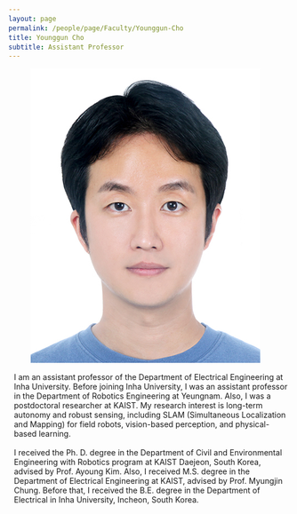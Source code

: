```yaml
---
layout: page
permalink: /people/page/Faculty/Younggun-Cho
title: Younggun Cho
subtitle: Assistant Professor
---
```


<article class="media">
  <figure class="media-left" style="margin-right: 30px;"> 
    <p class="image" style="width:500px; height:100%;">
      <img src="/img/album/people/faculty/조영근_증명사진_.jpg" alt="Younggun Cho" style="object-fit:cover;">
    </p>
  </figure>
  <div class="media-content" style="margin-left: 10px;"> 
    <div class="content">
      <p>
        I am an assistant professor of the Department of Electrical Engineering at Inha University.  
        Before joining Inha University, I was an assistant professor in the Department of Robotics Engineering at Yeungnam. Also, I was a postdoctoral researcher at KAIST. My research interest is long-term autonomy and robust sensing, including SLAM (Simultaneous Localization and Mapping) for field robots, vision-based perception, and physical-based learning.  
        <br><br>
        I received the Ph. D. degree in the Department of Civil and Environmental Engineering with Robotics program at KAIST Daejeon, South Korea, advised by Prof. Ayoung Kim. Also, I received M.S. degree in the Department of Electrical Engineering at KAIST, advised by Prof. Myungjin Chung. Before that, I received the B.E. degree in the Department of Electrical in Inha University, Incheon, South Korea.
      </p>
    </div>
  </div>
</article>